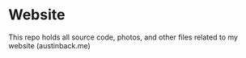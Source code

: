 # Website

This repo holds all source code, photos, and other files related to my website (austinback.me)
